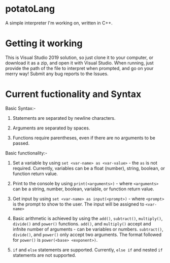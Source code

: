 # potatoLang
A simple interpreter I'm working on, written in C++.

# Getting it working
This is Visual Studio 2019 solution, so just clone it to your computer, or download it as a zip, and open it with Visual Studio.
When running, just provide the path of the file to interpret when prompted, and go on your merry way! Submit any bug reports to the Issues.

# Current fuctionality and Syntax
Basic Syntax:-

1. Statements are separated by newline characters.

2. Arguments are separated by spaces.

3. Functions require parentheses, even if there are no arguments to be passed.

Basic functionality:-

1. Set a variable by using `set <var-name> as <var-value>` - the `as` is not required. Currently, variables can be a float (number), string, boolean, or function return value.

2. Print to the console by using `print(<arguments>)` - where `<arguments>` can be a string, number, boolean, variable, or function return value.

3. Get input by using `set <var-name> as input(<prompt>)` - where `<prompt>` is the prompt to show to the user. The input will be assigned to `<var-name>`

4. Basic arithmetic is achieved by using the `add()`, `subtract()`, `multiply()`, `divide()` and `power()` functions. `add()`, and `multiply()` accept and infnite number of arguments - can be variables or numbers. `subtract()`, `divide()`, and `power()` only accept two arguments. The format followed for `power()` is `power(<base> <exponent>)`. 

5. `if` and `else` statements are supported. Currently, `else if` and nested `if` statements are not supported. 